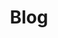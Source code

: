 ---
layout: blog
title: Blog
permalink: /blog-old/
description: Fique por dentro das últimas novidades e tendências sobre gestão de documentos judiciais e otimização de processos.
---